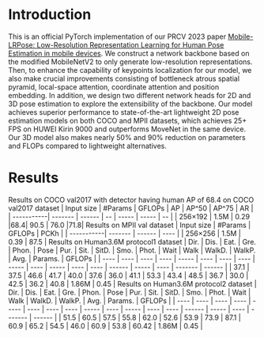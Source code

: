 # Introduction
This is an official PyTorch implementation of our PRCV 2023 paper [Mobile-LRPose: Low-Resolution Representation Learning for Human Pose Estimation in mobile devices](https://pages.github.com/). We construct a network backbone based
on the modified MobileNetV2 to only generate low-resolution representations. Then, to enhance the capability of keypoints localization for our
model, we also make crucial improvements consisting of bottleneck atrous
spatial pyramid, local-space attention, coordinate attention and position
embedding. In addition, we design two different network heads for 2D
and 3D pose estimation to explore the extensibility of the backbone.
Our model achieves superior performance to state-of-the-art lightweight
2D pose estimation models on both COCO and MPII datasets, which
achieves 25+ FPS on HUWEI Kirin 9000 and outperforms MoveNet in
the same device. Our 3D model also makes nearly 50% and 90% reduction
on parameters and FLOPs compared to lightweight alternatives. 
# Results
Results on COCO val2017 with detector having human AP of 68.4 on COCO val2017 dataset
| Input size | #Params | GFLOPs | AP | AP^50 | AP^75 | AR |
| -----------| ------- | ------ | -- | ----- | ----- | -- |
|   256×192  |   1.5M  |  0.29  |68.4|  90.5 |  76.0 |71.8|
Results on MPII val dataset
| Input size | #Params | GFLOPs | PCKh |
| -----------| ------- | ------ | ---- |
|   256×256  |   1.5M  |  0.39  | 87.5 |
Results on Human3.6M protocol1 dataset
| Dir. | Dis. | Eat. | Gre. | Phon. | Pose | Pur. | Sit. | SitD. | Smo. | Phot. | Wait | Walk | WalkD. | WalkP. | Avg. | Params. | GFLOPs |
| ---- | ---- | ---- | ---- | ----- | ---- | ---- | ---- | ----- | ---- | ----- | ---- | ---- | ------ | ----- | ---- | ------- | ------ |
| 37.1 | 37.5 | 46.6 | 41.7 | 40.0 | 37.6 | 36.0 | 41.1 | 53.3 | 43.4 | 48.5 | 36.7 | 30.0 | 42.5 | 36.2 | 40.8 | 1.86M | 0.45 |
Results on Human3.6M protocol2 dataset
| Dir. | Dis. | Eat. | Gre. | Phon. | Pose | Pur. | Sit. | SitD. | Smo. | Phot. | Wait | Walk | WalkD. | WalkP. | Avg. | Params. | GFLOPs |
| ---- | ---- | ---- | ---- | ----- | ---- | ---- | ---- | ----- | ---- | ----- | ---- | ---- | ------ | ----- | ---- | ------- | ------ |
| 51.5 | 60.5 | 57.5 | 55.8 | 62.0 | 52.6 | 53.9 | 73.9 | 87.1 | 60.9 | 65.2 | 54.5 | 46.0 | 60.9 | 53.8 | 60.42 | 1.86M | 0.45 |

